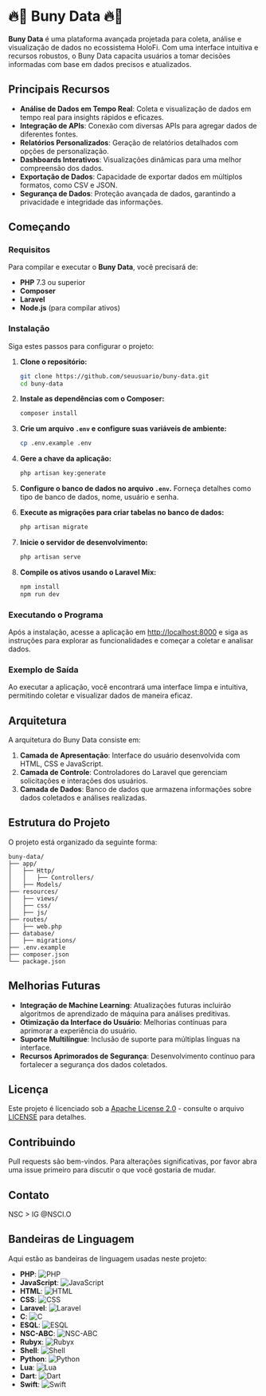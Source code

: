 
# 🔥🐰 Buny Data 🔥🐰
**Buny Data** é uma plataforma avançada projetada para coleta, análise e visualização de dados no ecossistema HoloFi. Com uma interface intuitiva e recursos robustos, o Buny Data capacita usuários a tomar decisões informadas com base em dados precisos e atualizados.

## Principais Recursos

- **Análise de Dados em Tempo Real**: Coleta e visualização de dados em tempo real para insights rápidos e eficazes.
- **Integração de APIs**: Conexão com diversas APIs para agregar dados de diferentes fontes.
- **Relatórios Personalizados**: Geração de relatórios detalhados com opções de personalização.
- **Dashboards Interativos**: Visualizações dinâmicas para uma melhor compreensão dos dados.
- **Exportação de Dados**: Capacidade de exportar dados em múltiplos formatos, como CSV e JSON.
- **Segurança de Dados**: Proteção avançada de dados, garantindo a privacidade e integridade das informações.

## Começando

### Requisitos

Para compilar e executar o **Buny Data**, você precisará de:

- **PHP** 7.3 ou superior
- **Composer**
- **Laravel**
- **Node.js** (para compilar ativos)

### Instalação

Siga estes passos para configurar o projeto:

1. **Clone o repositório:**

   ```bash
   git clone https://github.com/seuusuario/buny-data.git
   cd buny-data
   ```

2. **Instale as dependências com o Composer:**

   ```bash
   composer install
   ```

3. **Crie um arquivo `.env` e configure suas variáveis de ambiente:**

   ```bash
   cp .env.example .env
   ```

4. **Gere a chave da aplicação:**

   ```bash
   php artisan key:generate
   ```

5. **Configure o banco de dados no arquivo `.env`.** Forneça detalhes como tipo de banco de dados, nome, usuário e senha.

6. **Execute as migrações para criar tabelas no banco de dados:**

   ```bash
   php artisan migrate
   ```

7. **Inicie o servidor de desenvolvimento:**

   ```bash
   php artisan serve
   ```

8. **Compile os ativos usando o Laravel Mix:**

   ```bash
   npm install
   npm run dev
   ```

### Executando o Programa

Após a instalação, acesse a aplicação em [http://localhost:8000](http://localhost:8000) e siga as instruções para explorar as funcionalidades e começar a coletar e analisar dados.

### Exemplo de Saída

Ao executar a aplicação, você encontrará uma interface limpa e intuitiva, permitindo coletar e visualizar dados de maneira eficaz.

## Arquitetura

A arquitetura do Buny Data consiste em:

1. **Camada de Apresentação**: Interface do usuário desenvolvida com HTML, CSS e JavaScript.
2. **Camada de Controle**: Controladores do Laravel que gerenciam solicitações e interações dos usuários.
3. **Camada de Dados**: Banco de dados que armazena informações sobre dados coletados e análises realizadas.

## Estrutura do Projeto

O projeto está organizado da seguinte forma:

```plaintext
buny-data/
├── app/
│   ├── Http/
│   │   ├── Controllers/
│   ├── Models/
├── resources/
│   ├── views/
│   ├── css/
│   ├── js/
├── routes/
│   ├── web.php
├── database/
│   ├── migrations/
├── .env.example
├── composer.json
└── package.json
```

## Melhorias Futuras

- **Integração de Machine Learning**: Atualizações futuras incluirão algoritmos de aprendizado de máquina para análises preditivas.
- **Otimização da Interface do Usuário**: Melhorias contínuas para aprimorar a experiência do usuário.
- **Suporte Multilíngue**: Inclusão de suporte para múltiplas línguas na interface.
- **Recursos Aprimorados de Segurança**: Desenvolvimento contínuo para fortalecer a segurança dos dados coletados.

## Licença

Este projeto é licenciado sob a [Apache License 2.0](LICENSE) - consulte o arquivo [LICENSE](LICENSE) para detalhes.

## Contribuindo

Pull requests são bem-vindos. Para alterações significativas, por favor abra uma issue primeiro para discutir o que você gostaria de mudar.

## Contato

NSC > IG @NSCI.O

## Bandeiras de Linguagem

Aqui estão as bandeiras de linguagem usadas neste projeto:

- **PHP**: ![PHP](https://img.shields.io/badge/PHP-%2378B9FA.svg?style=flat&logo=php&logoColor=white)
- **JavaScript**: ![JavaScript](https://img.shields.io/badge/JavaScript-%23323330.svg?style=flat&logo=javascript&logoColor=white)
- **HTML**: ![HTML](https://img.shields.io/badge/HTML5-%23E34F26.svg?style=flat&logo=html5&logoColor=white)
- **CSS**: ![CSS](https://img.shields.io/badge/CSS3-%231572B6.svg?style=flat&logo=css3&logoColor=white)
- **Laravel**: ![Laravel](https://img.shields.io/badge/Laravel-%23FF2D20.svg?style=flat&logo=laravel&logoColor=white)
- **C**: ![C](https://img.shields.io/badge/C-%2300599C.svg?style=flat&logo=c&logoColor=white)
- **ESQL**: ![ESQL](https://img.shields.io/badge/ESQL-%231F4F7E.svg?style=flat&logo=esql&logoColor=white)
- **NSC-ABC**: ![NSC-ABC](https://img.shields.io/badge/NSC-ABC-%2300599C.svg?style=flat&logo=nsc&logoColor=white)
- **Rubyx**: ![Rubyx](https://img.shields.io/badge/Rubyx-%23CC342D.svg?style=flat&logo=ruby&logoColor=white)
- **Shell**: ![Shell](https://img.shields.io/badge/Shell-%231DAE89.svg?style=flat&logo=gnu-bash&logoColor=white)
- **Python**: ![Python](https://img.shields.io/badge/Python-%2338A1F3.svg?style=flat&logo=python&logoColor=white)
- **Lua**: ![Lua](https://img.shields.io/badge/Lua-%232C2D72.svg?style=flat&logo=lua&logoColor=white)
- **Dart**: ![Dart](https://img.shields.io/badge/Dart-%230175C2.svg?style=flat&logo=dart&logoColor=white)
- **Swift**: ![Swift](https://img.shields.io/badge/Swift-%23FA7343.svg?style=flat&logo=swift&logoColor=white)
